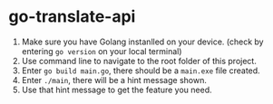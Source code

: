 # go-translate-api

1. Make sure you have Golang instanlled on your device. (check by entering `go version` on your local terminal)
2. Use command line to navigate to the root folder of this project.
3. Enter `go build main.go`, there should be a `main.exe` file created.
4. Enter `./main`, there will be a hint message shown.
5. Use that hint message to get the feature you need.
